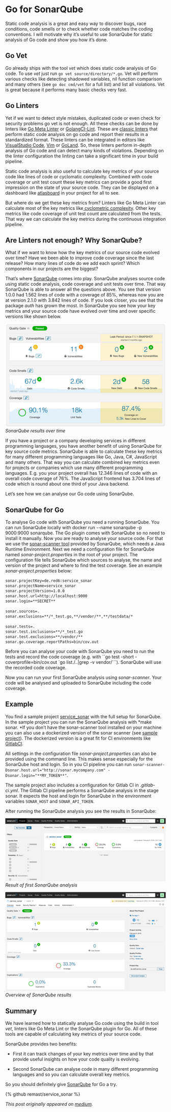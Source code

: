 
# Go for SonarQube

Static code analysis is a great and easy way to discover bugs, race conditions, code smells or to check whether code matches the coding conventions. I will motivate why it’s useful to use SonarQube for static analysis of Go code and show you how it’s done.

## Go Vet

Go already ships with the tool *vet* which does static code analysis of Go code. To use *vet* just run `go vet source/directory/*.go`. Vet will perform various checks like detecting shadowed variables, nil function comparison and many others (see `go doc cmd/vet` for a full list) and list all violations. Vet is great because it performs many basic checks very fast.

## Go Linters

Yet if we want to detect style mistakes, duplicated code or even check for security problems go vet is not enough. All these checks can be done by linters like [Go Meta Linter](https://github.com/alecthomas/gometalinter) or [GolangCI-Lint](https://github.com/golangci/golangci-lint). These are [classic linters](https://en.wikipedia.org/wiki/Lint_(software)) that perform static code analysis on go code and report their results in a standardized format. These linters can be integrated in editors like [VisualStudio Code](https://code.visualstudio.com/), [Vim](https://www.vim.org/) or [GoLand](https://www.jetbrains.com/go/). So, these linters perform in-depth analysis of Go code and can detect many kinds of violations. Depending on the linter configuration the linting can take a significant time in your build pipeline.

Static code analysis is also useful to calculate key metrics of your source code like lines of code or cyclomatic complexity. Combined with code coverage or unit test count these key metrics can provide a good first impression on the state of your source code. They can be displayed on a dashboard like [atlasboard](https://bitbucket.org/atlassian/atlasboard) in your project for all to see.

But where do we get these key metrics from? Linters like Go Meta Linter can calculate most of the key metrics like[ cyclometric complexity](https://en.wikipedia.org/wiki/Cyclomatic_complexity). Other key metrics like code coverage of unit test count are calculated from the tests. That way we can calculate the key metrics during the continuous integration pipeline.

## Are Linters not enough? Why SonarQube?

What if we want to know how the key metrics of our source code evolved over time? Have we been able to improve code coverage since the last release? How many lines of code do we add each sprint? Which components in our projects are the biggest?

That’s where [SonarQube](https://www.sonarqube.org) comes into play. SonarQube analyses source code using static code analysis, code coverage and unit tests over time. That way SonarQube is able to answer all the questions above. You see that version 1.0.0 had 1.562 lines of code with a coverage of 85%, whereas now you are at version 2.1.0 with 3.842 lines of code. If you look closer, you see that the package *auth* has grown the most. In SonarQube you see how your key metrics and your source code have evolved over time and over specific versions like shown below.

![SonarQube results over time](sonarqube_over_time.png?raw=true)*SonarQube results over time*

If you have a project or a company developing services in different programming languages, you have another benefit of using SonarQube for key source code metrics. SonarQube is able to calculate these key metrics for many different programming languages like Go, Java, C#, JavaScript and many others. That way you can calculate combined key metrics even for projects or companies which use many different programming languages. E.g. you your project overall has 12.346 lines of code with an overall code coverage of 76%. The JavaScript frontend has 3.704 lines of code which is round about one third of your Java backend.

Let’s see how we can analyse our Go code using SonarQube.

## SonarQube for Go

To analyse Go code with SonarQube you need a running SonarQube. You can run SonarQube locally with docker run --name sonarqube -p 9000:9000 sonarqube. The Go plugin comes with SonarQube so no need to install it manually. Now you are ready to analyse your source code. For that we use the [sonar-scanner tool](https://docs.sonarqube.org/display/SCAN/Analyzing+with+SonarQube+Scanner) provided by SonarQube, which needs a Java Runtime Environment. Next we need a configuration file for SonarQube named *sonar-project.properties* in the root of your project. The configuration file tells SonarQube which sources to analyse, the name and version of the project and where to find the test coverage. See an example *sonar-project.properties* below:

    sonar.projectKey=de.red6:service_sonar
    sonar.projectName=service_sonar
    sonar.projectVersion=1.0.0
    sonar.host.url=http://localhost:9000
    sonar.login=**SECRET**
    
    sonar.sources=.
    sonar.exclusions=**/*_test.go,**/vendor/**,**/testdata/*
     
    sonar.tests=.
    sonar.test.inclusions=**/*_test.go
    sonar.test.exclusions=**/vendor/**
    sonar.go.coverage.reportPaths=bin/cov.out

Before you can analyse your code with SonarQube you need to run the tests and record the code coverage (e.g. with ``go test -short -coverprofile=bin/cov.out `go list./..|grep -v vendor/```). SonarQube will use the recorded code coverage.

Now you can run your first SonarQube analysis using *sonar-scanner*. Your code will be analysed and uploaded to SonarQube including the code coverage.

## Example

You find a sample project [service_sonar](https://github.com/remast/service_sonar) with the full setup for SonarQube. In the sample project you can run the SonarQube analysis with *make sonar. *If you don’t have the sonar-scanner tool installed on your machine you can also use a dockerized version of the sonar scanner (see [sample project](https://github.com/remast/service_sonar/blob/master/README.md)). The dockerized version is a great fit for CI environments like [GitlabCI](https://about.gitlab.com/product/continuous-integration/   ).

All settings in the configuration file *sonar-project.properties* can also be provided using the command line. This makes sense especially for the SonarQube host and login. So in you CI pipeline you can run `sonar-scanner-Dsonar.host.url="http://sonar.mycompany.com" -Dsonar.login="**MY_TOKEN**"`.

The sample project also includes a configuration for Gitlab CI in *.gitlab-ci.yml*. The Gitlab CI pipeline performs a SonarQube analysis in the stage sonar. It expects the host and login for SonarQube in the environment variables `SONAR_HOST` and `SONAR_API_TOKEN`.

After running the SonarQube analysis you see the results in SonarQube:

![Result of first SonarQube analysis](sonarqube_first_analysis.png?raw=true)*Result of first SonarQube analysis*

![Overview of SonarQube results](sonarqube_overview_results.png?raw=true)*Overview of SonarQube results*

## Summary

We have learned how to statically analyse Go code using the build in tool *vet*, linters like Go Meta Lint or the SonarQube plugin for Go. All of these tools are capable of calculating key metrics of your source code.

SonarQube provides two benefits:

* First it can track changes of your key metrics over time and by that provide useful insights on how your code quality is evolving.

* Second SonarQube can analyse code in many different programming languages and so you can calculate overall key metrics.

So you should definitely give [SonarQube](https://www.sonarqube.org) for Go a try.

{% github remast/service_sonar %} 

*This post originally appeared on [medium](https://medium.com/red6-es/go-for-sonarqube-ffff5b74f33a).*